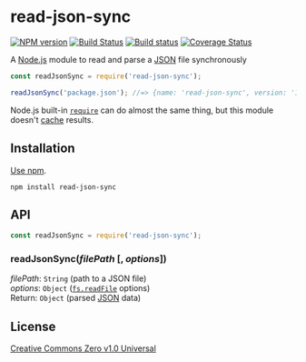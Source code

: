 # read-json-sync

[![NPM version](https://img.shields.io/npm/v/read-json-sync.svg)](https://www.npmjs.com/package/read-json-sync)
[![Build Status](https://travis-ci.org/shinnn/read-json-sync.svg?branch=master)](https://travis-ci.org/shinnn/read-json-sync)
[![Build status](https://ci.appveyor.com/api/projects/status/t7sjgpku9on12d32?svg=true)](https://ci.appveyor.com/project/ShinnosukeWatanabe/read-json-sync)
[![Coverage Status](https://img.shields.io/coveralls/shinnn/read-json-sync.svg)](https://david-dm.org/shinnn/read-json-sync)

A [Node.js](https://nodejs.org/) module to read and parse a [JSON](http://www.json.org/) file synchronously

```javascript
const readJsonSync = require('read-json-sync');

readJsonSync('package.json'); //=> {name: 'read-json-sync', version: '1.0.0', ...}
```

Node.js built-in [`require`](https://nodejs.org/api/globals.html#globals_require) can do almost the same thing, but this module doesn't [cache](https://nodejs.org/api/modules.html#modules_caching) results.

## Installation

[Use npm](https://docs.npmjs.com/cli/install).

```
npm install read-json-sync
```

## API

```javascript
const readJsonSync = require('read-json-sync');
```

### readJsonSync(*filePath* [, *options*])

*filePath*: `String` (path to a JSON file)  
*options*: `Object` ([`fs.readFile`](https://nodejs.org/api/fs.html#fs_fs_readfile_filename_options_callback) options)  
Return: `Object` (parsed [JSON](https://tools.ietf.org/html/rfc7159) data)

## License

[Creative Commons Zero v1.0 Universal](https://creativecommons.org/publicdomain/zero/1.0/deed)
